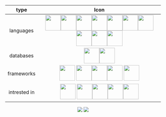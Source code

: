 <div align="center">

| type           |                                                        Icon                                                        | 
|:-------------: | :---------------------------------------------------------------------------------------------------------------------------: | 
|    languages     |              <img height="50" src="https://user-images.githubusercontent.com/25181517/192158954-f88b5814-d510-4564-b285-dff7d6400dad.png"><img height="50" src="https://user-images.githubusercontent.com/25181517/183898674-75a4a1b1-f960-4ea9-abcb-637170a00a75.png"><img height="50" src="https://user-images.githubusercontent.com/25181517/117447155-6a868a00-af3d-11eb-9cfe-245df15c9f3f.png"><img height="50" src="https://user-images.githubusercontent.com/25181517/183890598-19a0ac2d-e88a-4005-a8df-1ee36782fde1.png"><img height="50" src="https://user-images.githubusercontent.com/25181517/183568594-85e280a7-0d7e-4d1a-9028-c8c2209e073c.png"><img height="50" src="https://user-images.githubusercontent.com/25181517/117201156-9a724800-adec-11eb-9a9d-3cd0f67da4bc.png"><img height="50" src="https://user-images.githubusercontent.com/25181517/183423507-c056a6f9-1ba8-4312-a350-19bcbc5a8697.png"><img height="50" src="https://user-images.githubusercontent.com/25181517/183570228-6a040b9f-3ddf-47a2-a201-743121dac664.png"><img height="50" src="https://user-images.githubusercontent.com/25181517/192599922-3a8ceb1c-ff1d-40bc-b73c-99ea1182d8ad.png"><img height='50' src="https://user-images.githubusercontent.com/109927235/233863968-8fa3cbb2-ccdd-492a-8ce0-1bb08f4b3e13.png">| 
| databases      |<img height="50" src="https://user-images.githubusercontent.com/25181517/183896128-ec99105a-ec1a-4d85-b08b-1aa1620b2046.png"><img height="50" src="https://user-images.githubusercontent.com/25181517/182884177-d48a8579-2cd0-447a-b9a6-ffc7cb02560e.png">|
| frameworks     |          <img height='50' src='https://user-images.githubusercontent.com/109927235/216814086-699099d9-4c6c-4e63-b060-1fc02775fdf0.png' >  <img height="50" src="https://user-images.githubusercontent.com/25181517/183897015-94a058a6-b86e-4e42-a37f-bf92061753e5.png"><img height="50" src="https://user-images.githubusercontent.com/25181517/183859966-a3462d8d-1bc7-4880-b353-e2cbed900ed6.png"><img height='50' src="https://user-images.githubusercontent.com/109927235/233863288-7e48e786-0930-4d69-87b6-d6636d1453dc.png"> <img height='50' src="https://user-images.githubusercontent.com/109927235/233863311-6b083e65-4dc4-44ef-92d6-81c30ccb158b.png"> |
|intrested in|  <img height='50' src="https://user-images.githubusercontent.com/109927235/233863640-22d72f00-ca29-42e5-96ab-deb18786f7cd.png"> <img height='50' src="https://user-images.githubusercontent.com/109927235/233864241-91c6677e-aaf1-4b5d-a9ef-4c6aa0c8cba9.png"><img height='50' src="https://user-images.githubusercontent.com/109927235/233864303-22b61400-ff08-4898-a107-c5031b8a6d72.png"><img height='50' src="https://user-images.githubusercontent.com/109927235/234891397-102a7088-be9c-4a79-b054-8a9b56888e30.png"><img height='50' src="https://github.com/ilyes-guy/ilyes-guy/assets/109927235/ce2d7175-936e-41fe-9a10-8175869441d3">|










<!-- ![Anurag's GitHub stats](https://github-readme-stats.vercel.app/api?username=/ilyes-guy&show_icons=true&theme=radical) -->
<!--
[![Anurag's GitHub stats](https://github-readme-stats.vercel.app/api?username=ilyes-guy&show_icons=true&theme=radical&count_private=true)](https://github.com/anuraghazra/github-readme-stats)


[![Top Langs](https://github-readme-stats.vercel.app/api/top-langs/?username=ilyes-guy&count_private=true&theme=radical)](https://github.com/anuraghazra/github-readme-stats)
-->



![](https://raw.githubusercontent.com/ilyes-guy/stats/master/generated/overview.svg#gh-dark-mode-only)
![](https://raw.githubusercontent.com/ilyes-guy/stats/master/generated/languages.svg#gh-dark-mode-only)
</div>
